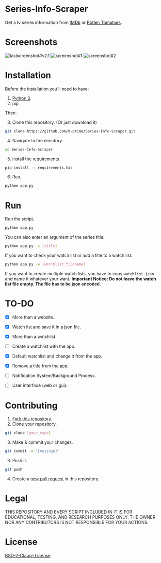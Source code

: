 # Series-Info-Scraper
Get a tv series information from [IMDb](https://imdb.com/) or [Rotten Tomatoes](https://rottentomatoes.com).


# Screenshots
![lastscreenshot#v2.1](https://lh3.googleusercontent.com/-uqXygpnw_pc/YL762MayZII/AAAAAAAAGsg/seW_UFeAnQgBsVVG9EPQKxrQGyXwLMlkwCNcBGAsYHQ/s0/Screenshot%2B2021-06-08%2B070520.png)
![screenshot#1](https://lh3.googleusercontent.com/-xqC9CFHUxiY/YLjNWlh6zeI/AAAAAAAAGrk/iR7IzTrCglkW_oq9xspFIqBqkoNeexOTwCNcBGAsYHQ/s0/Screenshot%2B2021-06-03%2B143614.png)
![screenshot#2](https://lh3.googleusercontent.com/-Jlc3J-fAyXU/YLkavGEd-QI/AAAAAAAAGrs/2-y8NFmBzcMG-JdEimJFNBN_hBtLaZydQCNcBGAsYHQ/s0/Screenshot%2B2021-06-03%2B200826.png)


# Installation
Before the installation you'll need to have:
1. [Python 3](https://www.python.org/downloads/).
2. pip.

Then:

3. Clone this repository. (Or just download it)
```bash
git clone https://github.com/m-primo/Series-Info-Scraper.git
```
4. Navigate to the directory.
```bash
cd Series-Info-Scraper
```
5. install the requirements.
```bash
pip install -r requirements.txt
```
6. Run.
```bash
python app.py
```

# Run
Run the script.
```bash
python app.py
```
You can also enter an argument of the series title:
```bash
python app.py -s [title]
```
If you want to check your watch list or add a title to a watch list:
```bash
python app.py -w [watchlist_filename]
```
If you want to create multiple watch lists, you have to copy `watchlist.json` and name it whatever your want.
**Important Notice: Do not leave the watch list file empty. The file has to be json encoded.**

# TO-DO
- [x] More than a website.
- [x] Watch list and save it in a json file.
- [x] More than a watchlist.
- [ ] Create a watchlist with the app.
- [x] Default watchlist and change it from the app.
- [x] Remove a title from the app.
- [ ] Notification System/Background Process.
- [ ] User interface (web or gui).


# Contributing
1. [Fork this repository](https://github.com/m-primo/Series-Info-Scraper/fork).
2. Clone your repository.
```bash
git clone [your_repo]
```
3. Make & commit your changes.
```bash
git commit -m "[message]"
```
3. Push it.
```bash
git push
```
4. Create a [new pull request](https://github.com/m-primo/Series-Info-Scraper/pulls) in this repository.


# Legal
THIS REPOSITORY AND EVERY SCRIPT INCLUDED IN IT IS FOR EDUCATIONAL, TESTING, AND RESEARCH PURPOSES ONLY. THE OWNER NOR ANY CONTRIBUTORS IS NOT RESPONSIBLE FOR YOUR ACTIONS.


# License
[BSD-2-Clause License](LICENSE)